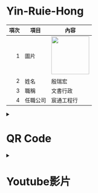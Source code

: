 # Yin-Ruie-Hong  
| 項次 | 項目 | 內容 |
|----:|------|------|
|1 | 圖片 |<img src="IMG_4880 (1).jpg" width="100" Height="100" />|
|2 | 姓名 | 殷瑞宏 |
|3 | 職稱 | 文書行政 |
|4 | 任職公司 | 宸通工程行 |

<details>
<summary>
  
# QR Code

</summary>
<img src="exported_qrcode_image_600.png" width="300" Height="300" />
</details>

<details>
<summary>
  
# Youtube影片

</summary>
<a href="https://www.youtube.com/watch?v=wSI86sKUPYo" target="_blank">
<img src="http://img.youtube.com/vi/wSI86sKUPYo/0.jpg" alt="HOOK" width="400" height="250" border="10" /></a>
<br>影片取自 youtube

<br>這是我目前最喜歡的Youtuber，很喜歡她介紹歷史的時候，那種眼睛發光且真心熱愛這項事物的樣子。
<br>最喜歡的系列是「料理史王」跟「行萬里路」。
</details>
